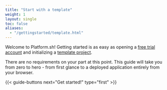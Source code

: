 ```yaml
---
title: "Start with a template"
weight: 1
layout: single
toc: false
aliases:
  - "/gettingstarted/template.html"
---
```


Welcome to Platform.sh! Getting started is as easy as opening a [free trial account](https://auth.api.platform.sh/register) and initializing a [template project](/development/templates.md).

There are no requirements on your part at this point. This guide will take you from zero to hero - from first glance to a deployed application entirely from your browser.

{{< guide-buttons next="Get started!" type="first" >}}
